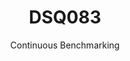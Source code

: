 ---
layout: default
title: DSQ083
subtitle: Continuous Benchmarking
selected: TPC-DS
expanded: Benchmarking
benchmark: /individual_results/DSQ083.html
---